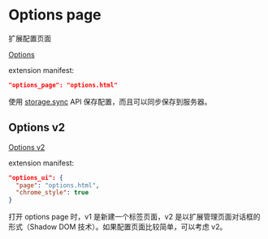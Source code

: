 # Options page

扩展配置页面

[Options](https://developer.chrome.com/extensions/options)

extension manifest:

```json
"options_page": "options.html"
```

使用 [storage.sync](https://developer.chrome.com/extensions/storage#property-sync) API 保存配置，而且可以同步保存到服务器。

## Options v2

[Options v2](https://developer.chrome.com/extensions/optionsV2)

extension manifest:

```json
"options_ui": {
  "page": "options.html",
  "chrome_style": true
}
```

打开 options page 时，v1 是新建一个标签页面，v2 是以扩展管理页面对话框的形式（Shadow DOM 技术）。如果配置页面比较简单，可以考虑 v2。
